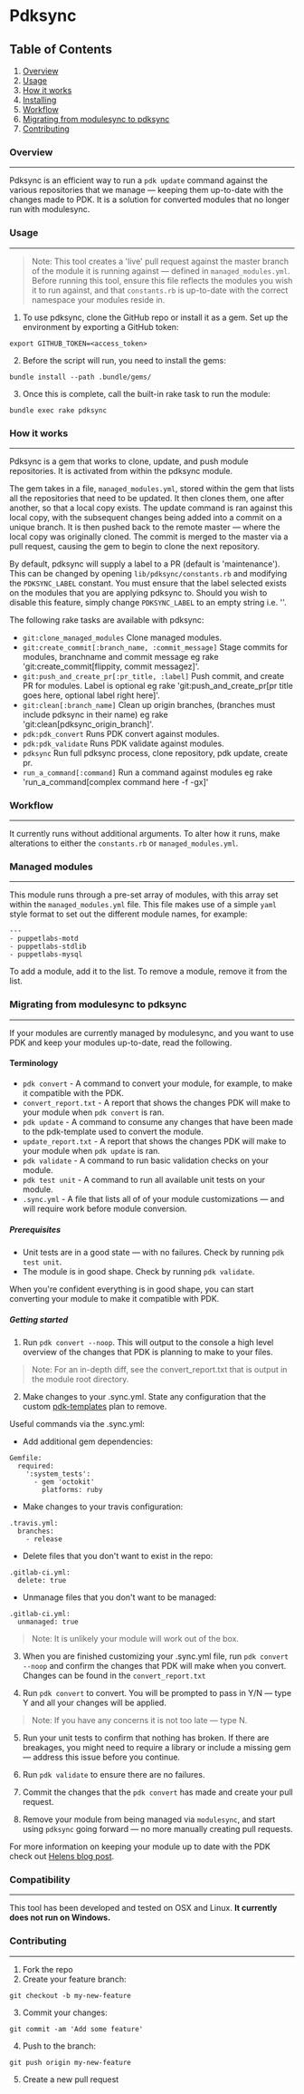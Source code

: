# Pdksync

Table of Contents
-----------------

1. [Overview](#overview)
2. [Usage](#usage)
3. [How it works](#how-it-works)
4. [Installing](#installing)
5. [Workflow](#workflow)
6. [Migrating from modulesync to pdksync](#migrating-from-modulesync-to-pdksync)
7. [Contributing](#contributing)

### Overview
--------

Pdksync is an efficient way to run a `pdk update` command against the various repositories that we manage — keeping them up-to-date with the changes made to PDK. It is a solution for converted modules that no longer run with modulesync.

### Usage
----------

> Note: This tool creates a 'live' pull request against the master branch of the module it is running against — defined in `managed_modules.yml`. Before running this tool, ensure this file  reflects the modules you wish it to run against, and that `constants.rb` is up-to-date with the correct namespace your modules reside in.

1. To use pdksync, clone the GitHub repo or install it as a gem. Set up the environment by exporting a GitHub token:
```
export GITHUB_TOKEN=<access_token>
```
2. Before the script will run, you need to install the gems:
```
bundle install --path .bundle/gems/
```
3. Once this is complete, call the built-in rake task to run the module:
```
bundle exec rake pdksync
```

### How it works
------------

Pdksync is a gem that works to clone, update, and push module repositories. It is activated from within the pdksync module.

The gem takes in a file, `managed_modules.yml`, stored within the gem that lists all the repositories that need to be updated. It then clones them, one after another, so that a local copy exists. The update command is ran against this local copy, with the subsequent changes being added into a commit on a unique branch. It is then pushed back to the remote master — where the local copy was originally cloned. The commit is merged to the master via a pull request, causing the gem to begin to clone the next repository.

By default, pdksync will supply a label to a PR (default is 'maintenance'). This can be changed by opening `lib/pdksync/constants.rb` and modifying the `PDKSYNC_LABEL` constant. You must ensure that the label selected exists on the modules that you are applying pdksync to. Should you wish to disable this feature, simply change `PDKSYNC_LABEL` to an empty string i.e. ''.

The following rake tasks are available with pdksync:
- `git:clone_managed_modules` Clone managed modules.
- `git:create_commit[:branch_name, :commit_message]` Stage commits for modules, branchname and commit message eg rake 'git:create_commit[flippity, commit messagez]'.
- `git:push_and_create_pr[:pr_title, :label]` Push commit, and create PR for modules. Label is optional eg rake 'git:push_and_create_pr[pr title goes here, optional label right here]'.
- `git:clean[:branch_name]` Clean up origin branches, (branches must include pdksync in their name) eg rake 'git:clean[pdksync_origin_branch]'.
- `pdk:pdk_convert` Runs PDK convert against modules.
- `pdk:pdk_validate` Runs PDK validate against modules.
- `pdksync` Run full pdksync process, clone repository, pdk update, create pr.
- `run_a_command[:command]` Run a command against modules eg rake 'run_a_command[complex command here -f -gx]'


### Workflow
--------

It currently runs without additional arguments. To alter how it runs, make alterations to either the `constants.rb` or `managed_modules.yml`.

### Managed modules
----------

This module runs through a pre-set array of modules, with this array set within the `managed_modules.yml` file. This file makes use of a simple `yaml` style format to set out the different module names, for example:

```
---
- puppetlabs-motd
- puppetlabs-stdlib
- puppetlabs-mysql
```
To add a module, add it to the list. To remove a module, remove it from the list.

### Migrating from modulesync to pdksync
--------

If your modules are currently managed by modulesync, and you want to use PDK and keep your modules up-to-date, read the following.

#### Terminology
- `pdk convert` - A command to convert your module, for example, to make it compatible with the PDK.
- `convert_report.txt` - A report that shows the changes PDK will make to your module when `pdk convert` is ran.
- `pdk update` - A command to consume any changes that have been made to the pdk-template used to convert the module.
- `update_report.txt` - A report that shows the changes PDK will make to your module when `pdk update` is ran.
- `pdk validate` - A command to run basic validation checks on your module.
- `pdk test unit` - A command to run all available unit tests on your module.
- `.sync.yml` - A file that lists all of of your module customizations — and will require  work before module conversion.

##### Prerequisites
* Unit tests are in a good state — with no failures. Check by running `pdk test unit`.
* The module is in good shape. Check by running `pdk validate`.

When you're confident everything is in good shape, you can start converting your module to make it compatible with PDK.

##### Getting started

1) Run `pdk convert --noop`. This will output to the console a high level overview of the changes that PDK is planning to make to your files.

> Note: For an in-depth diff, see the convert_report.txt that is output in the module root directory.

2) Make changes to your .sync.yml. State any configuration that the custom [pdk-templates](https://github.com/puppetlabs/pdk-templates) plan to remove.

Useful commands via the .sync.yml:

- Add additional gem dependencies:
```
Gemfile:
  required:
    ':system_tests':
      - gem 'octokit'
        platforms: ruby
```
- Make changes to your travis configuration:
```
.travis.yml:
  branches:
    - release
```
- Delete files that you don't want to exist in the repo:
```
.gitlab-ci.yml:
  delete: true
```
- Unmanage files that you don't want to be managed:
```
.gitlab-ci.yml:
  unmanaged: true
```
> Note: It is unlikely your module will work out of the box.

3) When you are finished customizing your .sync.yml file, run `pdk convert --noop` and confirm the changes that PDK will make when you convert. Changes can be found in the `convert_report.txt`

4) Run `pdk convert` to convert. You will be prompted to pass in Y/N — type Y and all your changes will be applied.

> Note: If you have any concerns it is not too late — type N.

5) Run your unit tests to confirm that nothing has broken. If there are breakages, you might need to require a library or include a missing gem — address this issue before you continue.

6) Run `pdk validate` to ensure there are no failures.

7) Commit the changes that the `pdk convert` has made and create your pull request.

8) Remove your module from being managed via `modulesync`, and start using `pdksync` going forward — no more manually creating pull requests.

For more information on keeping your module up to date with the PDK check out [Helens blog post](https://puppet.com/blog/guide-converting-module-pdk).

### Compatibility
----------

This tool has been developed and tested on OSX and Linux. **It currently does not run on Windows.**

### Contributing
--------

1. Fork the repo
2. Create your feature branch:
```
git checkout -b my-new-feature
```
3. Commit your changes:
```
git commit -am 'Add some feature'
```
4. Push to the branch:
```
git push origin my-new-feature
```
5. Create a new pull request
